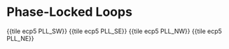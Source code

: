 # Phase-Locked Loops

{{tile ecp5 PLL_SW}}
{{tile ecp5 PLL_SE}}
{{tile ecp5 PLL_NW}}
{{tile ecp5 PLL_NE}}
